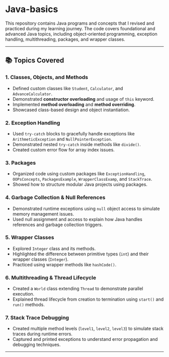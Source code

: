 # Java-basics

This repository contains Java programs and concepts that I revised and practiced during my learning journey. The code covers foundational and advanced Java topics, including object-oriented programming, exception handling, multithreading, packages, and wrapper classes.

---

## 📚 Topics Covered

### 1. **Classes, Objects, and Methods**
- Defined custom classes like `Student`, `Calculator`, and `AdvanceCalculator`.
- Demonstrated **constructor overloading** and usage of `this` keyword.
- Implemented **method overloading** and **method overriding**.
- Showcased class-based design and object instantiation.

### 2. **Exception Handling**
- Used `try-catch` blocks to gracefully handle exceptions like `ArithmeticException` and `NullPointerException`.
- Demonstrated nested `try-catch` inside methods like `divide()`.
- Created custom error flow for array index issues.

### 3. **Packages**
- Organized code using custom packages like `ExceptionHandling`, `OOPsConcepts`, `PackagesExample`, `WrapperClassExamp`, and `StackTrace`.
- Showed how to structure modular Java projects using packages.

### 4. **Garbage Collection & Null References**
- Demonstrated runtime exceptions using `null` object access to simulate memory management issues.
- Used null assignment and access to explain how Java handles references and garbage collection triggers.

### 5. **Wrapper Classes**
- Explored `Integer` class and its methods.
- Highlighted the difference between primitive types (`int`) and their wrapper classes (`Integer`).
- Practiced using wrapper methods like `hashCode()`.

### 6. **Multithreading & Thread Lifecycle**
- Created a `World` class extending `Thread` to demonstrate parallel execution.
- Explained thread lifecycle from creation to termination using `start()` and `run()` methods.

### 7. **Stack Trace Debugging**
- Created multiple method levels (`level1`, `level2`, `level3`) to simulate stack traces during runtime errors.
- Captured and printed exceptions to understand error propagation and debugging techniques.

---
